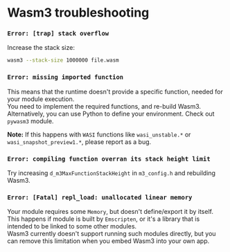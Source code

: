 # Wasm3 troubleshooting

### `Error: [trap] stack overflow`

Increase the stack size:
```sh
wasm3 --stack-size 1000000 file.wasm
```

### `Error: missing imported function`

This means that the runtime doesn't provide a specific function, needed for your module execution.  
You need to implement the required functions, and re-build Wasm3.  
Alternatively, you can use Python to define your environment. Check out `pywasm3` module.

**Note:** If this happens with `WASI` functions like `wasi_unstable.*` or `wasi_snapshot_preview1.*`, please report as a bug.

### `Error: compiling function overran its stack height limit`

Try increasing `d_m3MaxFunctionStackHeight` in `m3_config.h` and rebuilding Wasm3.

### `Error: [Fatal] repl_load: unallocated linear memory`

Your module requires some `Memory`, but doesn't define/export it by itself.  
This happens if module is built by `Emscripten`, or it's a library that is intended to be linked to some other modules.  
Wasm3 currently doesn't support running such modules directly, but you can remove this limitation when you embed Wasm3 into your own app.


